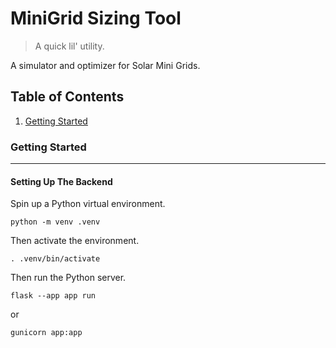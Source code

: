# MiniGrid Sizing Tool
> A quick lil' utility.

A simulator and optimizer for Solar Mini Grids.

## Table of Contents
1. [Getting Started](#getting-started)

### Getting Started
---

#### Setting Up The Backend

Spin up a Python virtual environment.

```
python -m venv .venv
```

Then activate the environment.

```
. .venv/bin/activate
```

Then run the Python server.

```
flask --app app run
```
or

```
gunicorn app:app
```